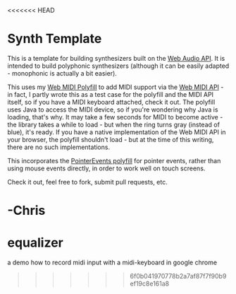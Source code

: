 <<<<<<< HEAD
# Synth Template

This is a template for building synthesizers built on the [Web Audio API](https://dvcs.w3.org/hg/audio/raw-file/tip/webaudio/specification.html).  It is intended to build polyphonic synthesizers (although it can be easily adapted - monophonic is actually a bit easier).

This uses my [Web MIDI Polyfill](https://github.com/cwilso/WebMIDIAPIShim) to add MIDI support via the [Web MIDI API](https://dvcs.w3.org/hg/audio/raw-file/tip/midi/specification.html) - in fact, I partly wrote this as a test case for the polyfill and the MIDI API itself, so if you have a MIDI keyboard attached, check it out.  The polyfill uses Java to access the MIDI device, so if you're wondering why Java is loading, that's why.  It may take a few seconds for MIDI to become active - the library takes a while to load - but when the ring turns gray (instead of blue), it's ready.  If you have a native implementation of the Web MIDI API in your browser, the polyfill shouldn't load - but at the time of this writing, there are no such implementations.

This incorporates the [PointerEvents polyfill](https://github.com/toolkitchen/PointerEvents) for pointer events, rather than using mouse events directly, in order to work well on touch screens.

Check it out, feel free to fork, submit pull requests, etc.

-Chris
=======
equalizer
=========

a demo how to record midi input with a midi-keyboard in google chrome
>>>>>>> 6f0b041970778b2a7af87f7f90b9ef19c8e161a8
